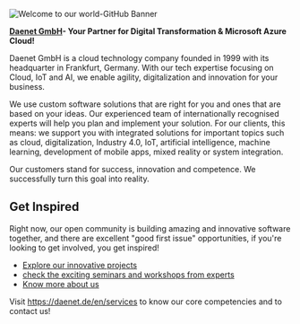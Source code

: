 ![Welcome to our world-GitHub Banner](https://user-images.githubusercontent.com/44580961/155994619-42de4048-11df-4ca3-9701-711cfe99a86d.jpg)

**[Daenet GmbH](https://daenet.de/en/)- Your Partner for Digital Transformation & Microsoft Azure Cloud!**

Daenet GmbH is a cloud technology company founded in 1999 with its headquarter in Frankfurt, Germany. With our tech expertise focusing on Cloud, IoT and AI, we enable agility, digitalization and innovation for your business.

We use custom software solutions that are right for you and ones that are based on your ideas. Our experienced team of internationally recognised experts will help you plan and implement your solution. For our clients, this means: we support you with integrated solutions for important topics such as cloud, digitalization, Industry 4.0, IoT, artificial intelligence, machine learning, development of mobile apps, mixed reality or system integration.

Our customers stand for success, innovation and competence. We successfully turn this goal into reality.

## Get Inspired
Right now, our open community is building amazing and innovative software together, and there are excellent "good first issue" opportunities, if you're looking to get involved, you get inspired!

* [Explore our innovative projects](https://daenet.de/en/references/)
* [check the exciting seminars and workshops from experts](https://daenet.de/en/academy/)
* [Know more about us](https://daenet.de/en/aboutus/)

Visit https://daenet.de/en/services to know our core competencies and to contact us!
 

